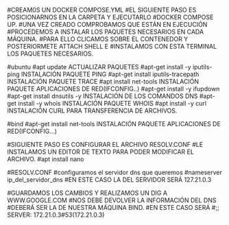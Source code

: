 #CREAM0S UN DOCKER COMPOSE.YML
#EL SIGUIENTE PASO ES POSICIONARNOS EN LA CARPETA Y EJECUTARLO
#DOCKER COMPOSE UP.
#UNA VEZ CREADO COMPROBAMOS QUE ESTÁN EN EJECUCIÓN
#PROCEDEMOS A INSTALAR LOS PAQUETES NECESARIOS EN CADA MÁQUINA.
#PARA ELLO CLICAMOS SOBRE EL CONTENEDOR Y POSTERIORMETE ATTACH SHELL E #INSTALAMOS CON ESTA TERMINAL LOS PAQUETES NECESARIOS.

#ubuntu
#apt update  ACTUALIZAR PAQUETES
#apt-get install -y iputils-ping  INSTALACIÓN PAQUETE PING
#apt-get install iputils-tracepath  INSTALACIÓN PAQUETE TRACE
#apt install net-tools  INSTALACIÓN PAQUETE APLICACIONES DE RED(IFCONFIG..)
#apt-get install -y ifupdown
#apt-get install dnsutils -y  INSTALACIÓN DE LOS COMANDOS DNS
#apt-get install -y whois  INSTALACIÓN PAQUETE WHOIS
#apt install -y curl  INSTALACIÓN CURL PARA TRANSFERENCIA DE ARCHIVOS.


#bind
#apt-get install net-tools INSTALACIÓN PAQUETE APLICACIONES DE RED(IFCONFIG...)


#SIGUIENTE PASO ES CONFIGURAR EL ARCHIVO RESOLV.CONF
#LE INSTALAMOS UN EDITOR DE TEXTO PARA PODER MODIFICAR EL ARCHIVO.
#apt install nano

#RESOLV.CONF
#configuramos el servidor dns que queremos
#nameserver ip_del_servidor_dns
#EN ESTE CASO LA DEL SERVIDOR SERÁ 127.21.0.3

#GUARDAMOS LOS CAMBIOS Y REALIZAMOS UN DIG A WWW.GOOGLE.COM
#NOS DEBE DEVOLVER LA INFORMACIÓN DEL DNS 
#DEBERÁ SER LA DE NUESTRA MÁQUINA BIND.
#EN ESTE CASO SERÁ
#;; SERVER: 172.21.0.3#53(172.21.0.3)